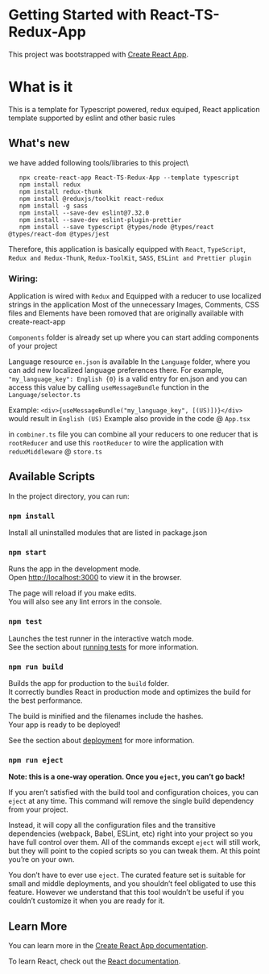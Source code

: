 # Getting Started with React-TS-Redux-App

This project was bootstrapped with [Create React App](https://github.com/facebook/create-react-app).

# What is it
This is a template for Typescript powered, redux equiped, React application template supported by eslint and other basic rules

## What's new
we have added following tools/libraries to this project\

```
   npx create-react-app React-TS-Redux-App --template typescript
   npm install redux
   npm install redux-thunk
   npm install @reduxjs/toolkit react-redux
   npm install -g sass
   npm install --save-dev eslint@7.32.0
   npm install --save-dev eslint-plugin-prettier
   npm install --save typescript @types/node @types/react @types/react-dom @types/jest
```
Therefore, this application is basically equipped with `React`, `TypeScript`, `Redux and Redux-Thunk`, `Redux-ToolKit`, `SASS`, `ESLint and Prettier plugin`

### Wiring: 
Application is wired with `Redux` and Equipped with a reducer to use localized strings in the application
Most of the unnecessary Images, Comments, CSS files and Elements have been romoved that are originally available with create-react-app

`Components` folder is already set up where you can start adding components of your project

Language resource `en.json` is available In the `Language` folder, where you can add new localized language preferences there.
For example, `"my_language_key": English {0}` is a valid entry for en.json and you can access this value by calling `useMessageBundle` function in the `Language/selector.ts`

Example: `<div>{useMessageBundle("my_language_key", [(US)])}</div>` would result in `English (US)` 
Example also provide in the code @ `App.tsx`

in `combiner.ts` file you can combine all your reducers to one reducer that is `rootReducer` and use this `rootReducer` to wire the application with `reduxMiddleware` @ `store.ts`

## Available Scripts

In the project directory, you can run:

### `npm install`
Install all uninstalled modules that are listed in package.json

### `npm start`

Runs the app in the development mode.\
Open [http://localhost:3000](http://localhost:3000) to view it in the browser.

The page will reload if you make edits.\
You will also see any lint errors in the console.

### `npm test`

Launches the test runner in the interactive watch mode.\
See the section about [running tests](https://facebook.github.io/create-react-app/docs/running-tests) for more information.

### `npm run build`

Builds the app for production to the `build` folder.\
It correctly bundles React in production mode and optimizes the build for the best performance.

The build is minified and the filenames include the hashes.\
Your app is ready to be deployed!

See the section about [deployment](https://facebook.github.io/create-react-app/docs/deployment) for more information.

### `npm run eject`

**Note: this is a one-way operation. Once you `eject`, you can’t go back!**

If you aren’t satisfied with the build tool and configuration choices, you can `eject` at any time. This command will remove the single build dependency from your project.

Instead, it will copy all the configuration files and the transitive dependencies (webpack, Babel, ESLint, etc) right into your project so you have full control over them. All of the commands except `eject` will still work, but they will point to the copied scripts so you can tweak them. At this point you’re on your own.

You don’t have to ever use `eject`. The curated feature set is suitable for small and middle deployments, and you shouldn’t feel obligated to use this feature. However we understand that this tool wouldn’t be useful if you couldn’t customize it when you are ready for it.

## Learn More

You can learn more in the [Create React App documentation](https://facebook.github.io/create-react-app/docs/getting-started).

To learn React, check out the [React documentation](https://reactjs.org/).
